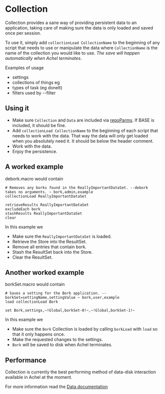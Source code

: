 # Collection

Collection provides a sane way of providing persistent data to an application, taking care of making sure the data is only loaded and saved once per session.

To use it, simply add `collectionLoad CollectionName` to the beginning of any script that needs to use or manipulate the data where `CollectionName` is the name of the collection you would like to use. *The save will happen automatically when Achel terminates*.

Examples of usage
* settings
* collections of things eg
 * types of task (eg doneIt)
 * filters used by --filter

## Using it

* Make sure `Collection` and `Data` are included via [repoParms](https://github.com/ksandom/achel/blob/master/docs/programming/creatingARepositoryWithProfiles.md#use-repoparmdefinepackages-to-create-a-profile). If BASE is included, it should be fine.
* Add `collectionLoad CollectionName` to the beginning of each script that needs to work with the data. That way the data will only get loaded when you absolutely need it. It should be below the header comment.
* Work with the data.
* Enjoy the persistence.

## A worked example

debork.macro would contain

    # Removes any borks found in the ReallyImportantDataSet. --debork takes no arguments. ~ bork,admin,example
    collectionLoad ReallyImportantDataSet
    
    retrieveResults ReallyImportantDataSet
    excludeEach bork
    stashResults ReallyImportantDataSet
    clear

In this example we

* Make sure the `ReallyImportantDataSet` is loaded.
* Retrieve the Store into the ResultSet.
* Remove all entries that contain bork.
* Stash the ResultSet back into the Store.
* Clear the ResultSet.

## Another worked example

borkSet.macro would contain

    # Saves a setting for the Bork application. --borkSet=settingName,settingValue ~ bork,user,example
    load collectionLoad Bork
    
    set Bork,settings,~!Global,borkSet-0!~,~!Global,borkSet-1!~

In this example we

* Make sure the `Bork` Collection is loaded by calling `borkLoad` with `load` so that it only happens once.
* Make the requested changes to the settings.
* `Bork` will be saved to disk when Achel terminates.

## Performance

Collection is currently the best performing method of data-disk interaction available in Achel at the moment.

For more information read the [Data documentation](https://github.com/ksandom/achel/blob/master/packages-available/Data/docs/dataToDisk.md)